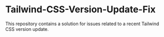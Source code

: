 # Tailwind-CSS-Version-Update-Fix
This repository contains a solution for issues related to a recent Tailwind CSS version update.

